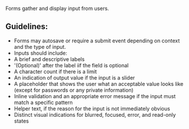 Forms gather and display input from users.

## Guidelines:

- Forms may autosave or require a submit event depending on context and the type of input.
- Inputs should include:
- A brief and descriptive labels
- '(Optional)' after the label iif the field is optional
- A character count if there is a limit
- An indication of output value if the input is a slider
- A placeholder that shows the user what an acceptable value looks like (except for passwords or any private information)
- Inline validation and an appropriate error message if the input must match a specific pattern
- Helper text, if the reason for the input is not immediately obvious
- Distinct visual indications for blurred, focused, error, and read-only states
